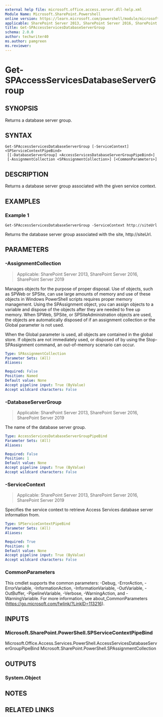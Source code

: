 ```yaml
---
external help file: microsoft.office.access.server.dll-help.xml
Module Name: Microsoft.SharePoint.Powershell
online version: https://learn.microsoft.com/powershell/module/microsoft.sharepoint.powershell/get-spaccessservicesdatabaseservergroup
applicable: SharePoint Server 2013, SharePoint Server 2016, SharePoint Server 2019
title: Get-SPAccessServicesDatabaseServerGroup
schema: 2.0.0
author: techwriter40
ms.author: pamgreen
ms.reviewer:
---
```


# Get-SPAccessServicesDatabaseServerGroup

## SYNOPSIS
Returns a database server group.

## SYNTAX

```
Get-SPAccessServicesDatabaseServerGroup [-ServiceContext] <SPServiceContextPipeBind>
 [[-DatabaseServerGroup] <AccessServicesDatabaseServerGroupPipeBind>]
 [-AssignmentCollection <SPAssignmentCollection>] [<CommonParameters>]
```

## DESCRIPTION
Returns a database server group associated with the given service context.

## EXAMPLES

### Example 1
```
Get-SPAccessServicesDatabaseServerGroup -ServiceContext http://siteUrl
```
Returns the database server group associated with the site, http://siteUrl.

## PARAMETERS

### -AssignmentCollection

> Applicable: SharePoint Server 2013, SharePoint Server 2016, SharePoint Server 2019

Manages objects for the purpose of proper disposal. Use of objects, such as SPWeb or SPSite, can use large amounts of memory and use of these objects in Windows PowerShell scripts requires proper memory management. Using the SPAssignment object, you can assign objects to a variable and dispose of the objects after they are needed to free up memory. When SPWeb, SPSite, or SPSiteAdministration objects are used, the objects are automatically disposed of if an assignment collection or the Global parameter is not used.

When the Global parameter is used, all objects are contained in the global store. If objects are not immediately used, or disposed of by using the Stop-SPAssignment command, an out-of-memory scenario can occur.

```yaml
Type: SPAssignmentCollection
Parameter Sets: (All)
Aliases:

Required: False
Position: Named
Default value: None
Accept pipeline input: True (ByValue)
Accept wildcard characters: False
```

### -DatabaseServerGroup

> Applicable: SharePoint Server 2013, SharePoint Server 2016, SharePoint Server 2019

The name of the database server group.

```yaml
Type: AccessServicesDatabaseServerGroupPipeBind
Parameter Sets: (All)
Aliases:

Required: False
Position: 1
Default value: None
Accept pipeline input: True (ByValue)
Accept wildcard characters: False
```

### -ServiceContext

> Applicable: SharePoint Server 2013, SharePoint Server 2016, SharePoint Server 2019

Specifies the service context to retrieve Access Services database server information from.

```yaml
Type: SPServiceContextPipeBind
Parameter Sets: (All)
Aliases:

Required: True
Position: 0
Default value: None
Accept pipeline input: True (ByValue)
Accept wildcard characters: False
```

### CommonParameters
This cmdlet supports the common parameters: -Debug, -ErrorAction, -ErrorVariable, -InformationAction, -InformationVariable, -OutVariable, -OutBuffer, -PipelineVariable, -Verbose, -WarningAction, and -WarningVariable. For more information, see about_CommonParameters (https://go.microsoft.com/fwlink/?LinkID=113216).

## INPUTS

### Microsoft.SharePoint.PowerShell.SPServiceContextPipeBind
Microsoft.Office.Access.Services.PowerShell.AccessServicesDatabaseServerGroupPipeBind
Microsoft.SharePoint.PowerShell.SPAssignmentCollection

## OUTPUTS

### System.Object

## NOTES

## RELATED LINKS
